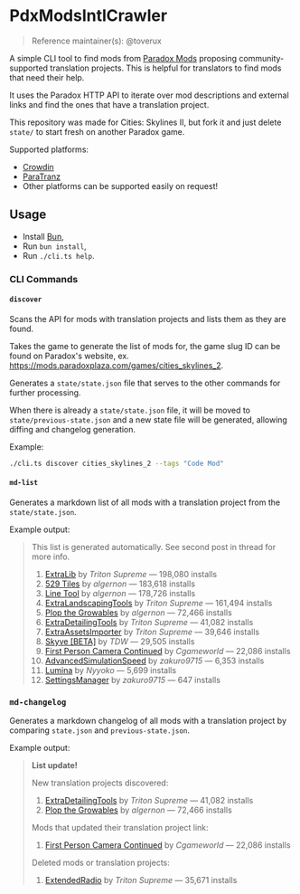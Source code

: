 # PdxModsIntlCrawler

> Reference maintainer(s): @toverux

A simple CLI tool to find mods from [Paradox Mods](https://mods.paradoxplaza.com/) proposing community-supported
translation projects. This is helpful for translators to find mods that need their help.

It uses the Paradox HTTP API to iterate over mod descriptions and external links and find the ones that have a
translation project.

This repository was made for Cities: Skylines II, but fork it and just delete `state/` to start fresh on another Paradox
game.

Supported platforms:
- [Crowdin](https://crowdin.com)
- [ParaTranz](https://paratranz.cn)
- Other platforms can be supported easily on request!

## Usage

- Install [Bun](https://bun.sh),
- Run `bun install`,
- Run `./cli.ts help`.

### CLI Commands

#### `discover`

Scans the API for mods with translation projects and lists them as they are found.

Takes the game to generate the list of mods for, the game slug ID can be found on Paradox's website, ex.
https://mods.paradoxplaza.com/games/cities_skylines_2.

Generates a `state/state.json` file that serves to the other commands for further processing.

When there is already a `state/state.json` file, it will be moved to `state/previous-state.json` and a new state file
will be generated, allowing diffing and changelog generation.

Example:
```sh
./cli.ts discover cities_skylines_2 --tags "Code Mod"
```

#### `md-list`

Generates a markdown list of all mods with a translation project from the `state/state.json`.

Example output:

> This list is generated automatically. See second post in thread for more info.
>
> 1. [ExtraLib](https://crowdin.com/project/extralib) by *Triton Supreme* — 198,080 installs
> 2. [529 Tiles](https://crowdin.com/project/592-tiles) by *algernon* — 183,618 installs
> 3. [Line Tool](https://crowdin.com/project/line-tool-cs2) by *algernon* — 178,726 installs
> 4. [ExtraLandscapingTools](https://crowdin.com/project/extralandscapingtools) by *Triton Supreme* — 161,494 installs
> 5. [Plop the Growables](https://crowdin.com/project/plop-the-growables) by *algernon* — 72,466 installs
> 6. [ExtraDetailingTools](https://crowdin.com/project/extradetailingtools) by *Triton Supreme* — 41,082 installs
> 7. [ExtraAssetsImporter](https://crowdin.com/project/extraassetsimporter) by *Triton Supreme* — 39,646 installs
> 8. [Skyve [BETA]](https://crowdin.com/project/load-order-mod-2) by *TDW* — 29,505 installs
> 9. [First Person Camera Continued](https://crowdin.com/project/cs2-dfirst-person-camera-continued) by *Cgameworld* — 22,086 installs
> 10. [AdvancedSimulationSpeed](https://crowdin.com/project/cs2-advancedsimulationspeed) by *zakuro9715* — 6,353 installs
> 11. [Lumina](https://crowdin.com/project/lumina) by *Nyyoko* — 5,699 installs
> 12. [SettingsManager](https://crowdin.com/project/cs2-settingsmanager) by *zakuro9715* — 647 installs

### `md-changelog`

Generates a markdown changelog of all mods with a translation project by comparing `state.json` and
`previous-state.json`.

Example output:

> **List update!**
>
> New translation projects discovered:
> 1. [ExtraDetailingTools](https://crowdin.com/project/extradetailingtools) by *Triton Supreme* — 41,082 installs
> 2. [Plop the Growables](https://crowdin.com/project/plop-the-growables) by *algernon* — 72,466 installs
>
> Mods that updated their translation project link:
> 1. [First Person Camera Continued](https://crowdin.com/project/cs2-dfirst-person-camera-continued) by *Cgameworld* — 22,086 installs
>
> Deleted mods or translation projects:
> 1. [ExtendedRadio](https://crowdin.com/project/extendedradio) by *Triton Supreme* — 35,671 installs
